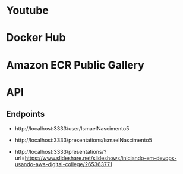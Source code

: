 # Youtube

# Docker Hub

# Amazon ECR Public Gallery

# API

## Endpoints

* http://localhost:3333/user/IsmaelNascimento5

* http://localhost:3333/presentations/IsmaelNascimento5

* http://localhost:3333/presentations/?url=https://www.slideshare.net/slideshows/iniciando-em-devops-usando-aws-digital-college/265363771

